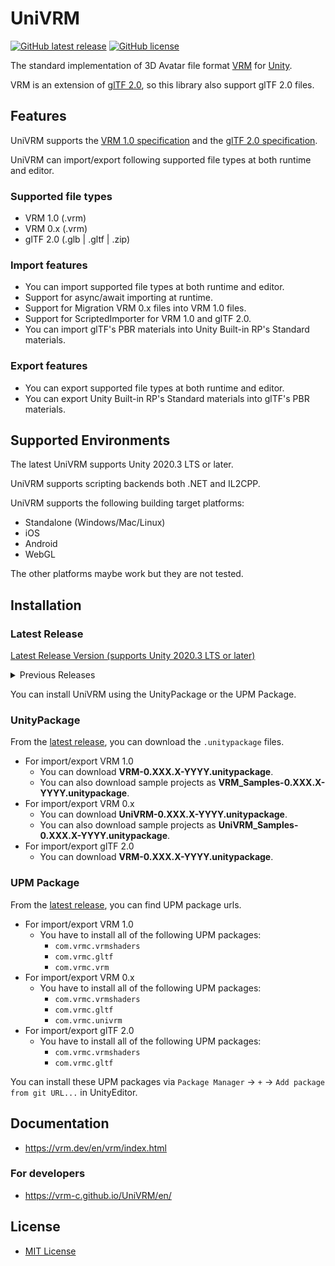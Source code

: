 # UniVRM

[![GitHub latest release](https://img.shields.io/github/v/release/vrm-c/UniVRM?color=green)](https://github.com/vrm-c/UniVRM/releases/latest)
[![GitHub license](https://img.shields.io/github/license/vrm-c/UniVRM)](https://github.com/vrm-c/UniVRM/blob/master/LICENSE.txt)

The standard implementation of 3D Avatar file format [VRM](https://vrm-consortium.org/en/) for [Unity](https://unity.com/).

VRM is an extension of [glTF 2.0](https://www.khronos.org/gltf/), so this library also support glTF 2.0 files.

## Features

UniVRM supports the [VRM 1.0 specification](https://github.com/vrm-c/vrm-specification) and the [glTF 2.0 specification](https://registry.khronos.org/glTF/).

UniVRM can import/export following supported file types at both runtime and editor.

### Supported file types
- VRM 1.0 (.vrm)
- VRM 0.x (.vrm)
- glTF 2.0 (.glb | .gltf | .zip)

### Import features
- You can import supported file types at both runtime and editor.
- Support for async/await importing at runtime.
- Support for Migration VRM 0.x files into VRM 1.0 files.
- Support for ScriptedImporter for VRM 1.0 and glTF 2.0.
- You can import glTF's PBR materials into Unity Built-in RP's Standard materials.

### Export features
- You can export supported file types at both runtime and editor.
- You can export Unity Built-in RP's Standard materials into glTF's PBR materials.

## Supported Environments

The latest UniVRM supports Unity 2020.3 LTS or later.

UniVRM supports scripting backends both .NET and IL2CPP.

UniVRM supports the following building target platforms:

- Standalone (Windows/Mac/Linux)
- iOS
- Android
- WebGL

The other platforms maybe work but they are not tested.

## Installation


### Latest Release

[Latest Release Version (supports Unity 2020.3 LTS or later)](https://github.com/vrm-c/UniVRM/releases/latest)

<details><summary>Previous Releases</summary>
<p>

You can use an previous version of UniVRM if you use an older version of Unity.
These are **not supported**.

| Unity Version | UniVRM Release | VRM 1.0 support | 
| ----  | ---- | ---- |
| 2019.3 | [v0.99.1](https://github.com/vrm-c/UniVRM/releases/tag/v0.99.1) | No |
| 2018.4 | [v0.79.0](https://github.com/vrm-c/UniVRM/releases/tag/v0.79.0) | No |

</p>
</details>

You can install UniVRM using the UnityPackage or the UPM Package.

### UnityPackage

From the [latest release](https://github.com/vrm-c/UniVRM/releases/latest), you can download the `.unitypackage` files.

- For import/export VRM 1.0
    - You can download **VRM-0.XXX.X-YYYY.unitypackage**.
    - You can also download sample projects as **VRM_Samples-0.XXX.X-YYYY.unitypackage**.
- For import/export VRM 0.x
    - You can download **UniVRM-0.XXX.X-YYYY.unitypackage**.
    - You can also download sample projects as **UniVRM_Samples-0.XXX.X-YYYY.unitypackage**.
- For import/export glTF 2.0
    - You can download **VRM-0.XXX.X-YYYY.unitypackage**.

### UPM Package

From the [latest release](https://github.com/vrm-c/UniVRM/releases/latest), you can find UPM package urls.

- For import/export VRM 1.0
    - You have to install all of the following UPM packages:
        - `com.vrmc.vrmshaders`
        - `com.vrmc.gltf`
        - `com.vrmc.vrm`
- For import/export VRM 0.x
    - You have to install all of the following UPM packages:
        - `com.vrmc.vrmshaders`
        - `com.vrmc.gltf`
        - `com.vrmc.univrm`
- For import/export glTF 2.0
    - You have to install all of the following UPM packages:
        - `com.vrmc.vrmshaders`
        - `com.vrmc.gltf`

You can install these UPM packages via `Package Manager` -> `+` -> `Add package from git URL...` in UnityEditor.

## Documentation

- https://vrm.dev/en/vrm/index.html

### For developers

- https://vrm-c.github.io/UniVRM/en/

## License

* [MIT License](./LICENSE.txt)
